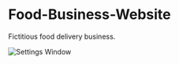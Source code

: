 # Food-Business-Website
Fictitious food delivery business.

![Settings Window](./Omnifood/resources/img/pic_1.png)
